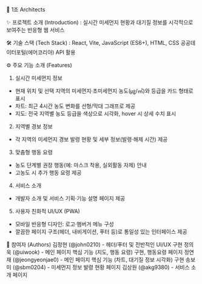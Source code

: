 💨 1조 Architects

✨ 프로젝트 소개 (Introduction) 
: 실시간 미세먼지 현황과 대기질 정보를 시각적으로 보여주는 반응형 웹 서비스

🛠️ 기술 스택 (Tech Stack) 
: React, Vite, JavaScript (ES6+), HTML, CSS 공공데이터포털(에어코리아) API 활용

⚙️ 주요 기능 소개 (Features)

1. 실시간 미세먼지 정보
- 현재 위치 및 선택 지역의 미세먼지·초미세먼지 농도(㎍/㎥)와 등급을 카드 형태로 표시
- 차트: 최근 4시간 농도 변화를 선형/막대 그래프로 제공
- 지도: 전국 지역별 농도 등급을 색상으로 시각화, hover 시 상세 수치 표시

2. 지역별 경보 정보
- 각 지역의 미세먼지 경보 발령 현황 및 세부 정보(발령·해제 시간) 제공

3. 맞춤형 행동 요령
- 농도 단계별 권장 행동(예: 마스크 착용, 실외활동 자제) 안내
- 고농도 시 추가 행동 요령 제공

4. 서비스 소개
- 개발자 소개 및 서비스 기획·기능 설명 페이지 제공

5. 사용자 친화적 UI/UX (PWA)
- 모바일 반응형 디자인: 로고·햄버거 메뉴 구성
- 깔끔한 페이지 구조(헤더, 내비게이션, 푸터 등)로 통일성 있는 인터페이스 제공

👥 참여자 (Authors) 
김정현 (@john0210) - 헤더/푸터 및 전반적인 UI/UX 구현 
정의욱 (@uiwook) - 메인 페이지 핵심 기능 (지도, 행동 요령) 구현, 행동요령 페이지 
정연재 (@jeongyeonjae0) - 메인 페이지 핵심 기능 (차트, 대기질 정보 시각화) 구현 
송보미 (@sbm0204) - 미세먼지 정보 발령 현황 페이지 
김상원 (@akg9380) - 서비스 소개 페이지